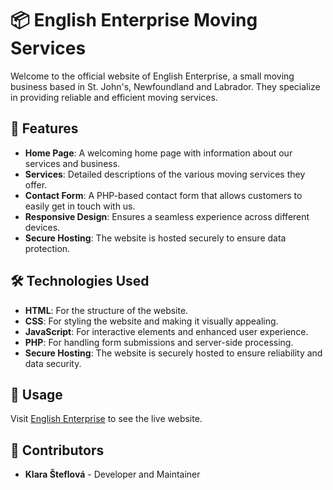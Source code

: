 # 📦 English Enterprise Moving Services

Welcome to the official website of English Enterprise, a small moving business based in St. John's, Newfoundland and Labrador. 
They specialize in providing reliable and efficient moving services.



## 🌟 Features

- **Home Page**: A welcoming home page with information about our services and business.
- **Services**: Detailed descriptions of the various moving services they offer.
- **Contact Form**: A PHP-based contact form that allows customers to easily get in touch with us.
- **Responsive Design**: Ensures a seamless experience across different devices.
- **Secure Hosting**: The website is hosted securely to ensure data protection.

## 🛠 Technologies Used

- **HTML**: For the structure of the website.
- **CSS**: For styling the website and making it visually appealing.
- **JavaScript**: For interactive elements and enhanced user experience.
- **PHP**: For handling form submissions and server-side processing.
- **Secure Hosting**: The website is securely hosted to ensure reliability and data security.

## 📖 Usage

Visit [English Enterprise](https://www.englishsenterprise.ca) to see the live website. 


## 🤝 Contributors

- **Klara Šteflová** - Developer and Maintainer


